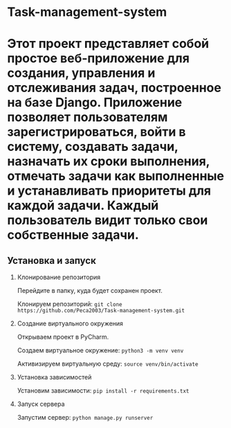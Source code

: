 # Task-management-system

# Этот проект представляет собой простое веб-приложение для создания, управления и отслеживания задач, построенное на базе Django. Приложение позволяет пользователям зарегистрироваться, войти в систему, создавать задачи, назначать их сроки выполнения, отмечать задачи как выполненные и устанавливать приоритеты для каждой задачи. Каждый пользователь видит только свои собственные задачи.

## Установка и запуск

1. Клонирование репозитория

   Перейдите в папку, куда будет сохранен проект.
   
   Клонируем репозиторий:   `git clone https://github.com/Peca2003/Task-management-system.git`

2. Создание виртуального окружения

   Открываем проект в PyCharm.

   Создаем виртуальное окружение:   `python3 -m venv venv`

   Активизируем виртуальную среду:   `source venv/bin/activate`
   
3. Установка зависимостей

   Установим зависимости:   `pip install -r requirements.txt`
   
4. Запуск сервера

   Запустим сервер:   `python manage.py runserver`
